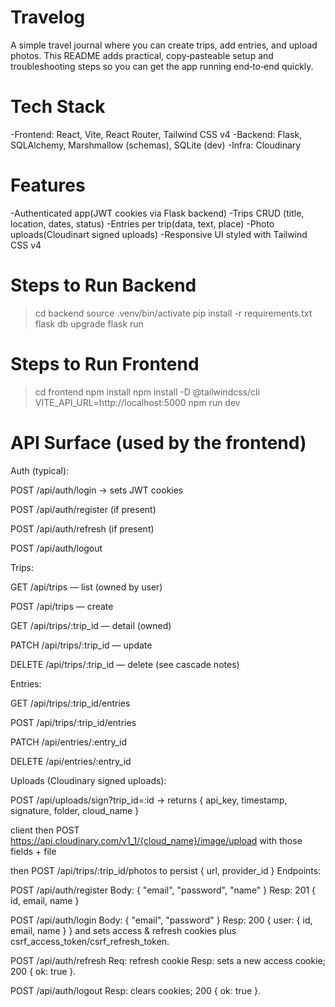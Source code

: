 # Travelog
A simple travel journal where you can create trips, add entries, and upload photos. This README adds practical, copy‑pasteable setup and troubleshooting steps so you can get the app running end‑to‑end quickly.

# Tech Stack 
-Frontend: React, Vite, React Router, Tailwind CSS v4 
-Backend: Flask, SQLAlchemy, Marshmallow (schemas), SQLite (dev) 
-Infra: Cloudinary

# Features 
-Authenticated app(JWT cookies via Flask backend)
-Trips CRUD (title, location, dates, status)
-Entries per trip(data, text, place)
-Photo uploads(Cloudinart signed uploads)
-Responsive UI styled with Tailwind CSS v4

# Steps to Run Backend
>cd backend
>source .venv/bin/activate
>pip install -r requirements.txt
>flask db upgrade
>flask run

# Steps to Run Frontend
>cd frontend
>npm install
>npm install -D @tailwindcss/cli
VITE_API_URL=http://localhost:5000
>npm run dev

# API Surface (used by the frontend)

Auth (typical):

POST /api/auth/login → sets JWT cookies

POST /api/auth/register (if present)

POST /api/auth/refresh (if present)

POST /api/auth/logout

Trips:

GET /api/trips — list (owned by user)

POST /api/trips — create

GET /api/trips/:trip_id — detail (owned)

PATCH /api/trips/:trip_id — update

DELETE /api/trips/:trip_id — delete (see cascade notes)

Entries:

GET /api/trips/:trip_id/entries

POST /api/trips/:trip_id/entries

PATCH /api/entries/:entry_id

DELETE /api/entries/:entry_id

Uploads (Cloudinary signed uploads):

POST /api/uploads/sign?trip_id=:id → returns { api_key, timestamp, signature, folder, cloud_name }

client then POST https://api.cloudinary.com/v1_1/{cloud_name}/image/upload with those fields + file

then POST /api/trips/:trip_id/photos to persist { url, provider_id }
Endpoints:

POST /api/auth/register
Body: { "email", "password", "name" }
Resp: 201 { id, email, name }

POST /api/auth/login
Body: { "email", "password" }
Resp: 200 { user: { id, email, name } } and sets access & refresh cookies plus csrf_access_token/csrf_refresh_token.

POST /api/auth/refresh
Req: refresh cookie
Resp: sets a new access cookie; 200 { ok: true }.

POST /api/auth/logout
Resp: clears cookies; 200 { ok: true }.


